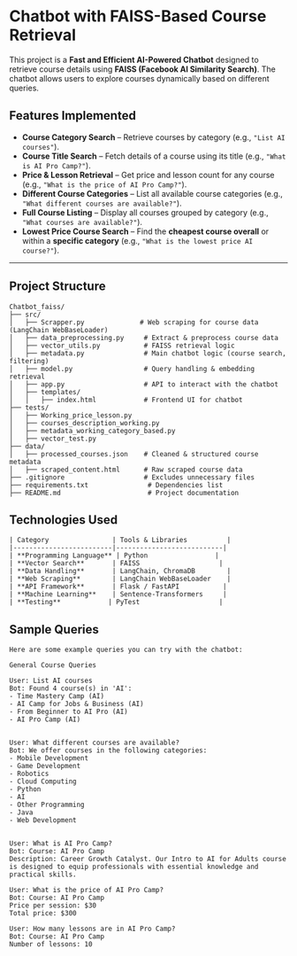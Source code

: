 # Chatbot with FAISS-Based Course Retrieval

This project is a **Fast and Efficient AI-Powered Chatbot** designed to retrieve course details using **FAISS (Facebook AI Similarity Search)**. The chatbot allows users to explore courses dynamically based on different queries.

## Features Implemented

- **Course Category Search** – Retrieve courses by category (e.g., `"List AI courses"`).
- **Course Title Search** – Fetch details of a course using its title (e.g., `"What is AI Pro Camp?"`).
- **Price & Lesson Retrieval** – Get price and lesson count for any course (e.g., `"What is the price of AI Pro Camp?"`).
- **Different Course Categories** – List all available course categories (e.g., `"What different courses are available?"`).
- **Full Course Listing** – Display all courses grouped by category (e.g., `"What courses are available?"`).
- **Lowest Price Course Search** – Find the **cheapest course overall** or within a **specific category** (e.g., `"What is the lowest price AI course?"`).

---

## Project Structure

````
Chatbot_faiss/
├── src/
│   ├── Scrapper.py              # Web scraping for course data (LangChain WebBaseLoader)
│   ├── data_preprocessing.py     # Extract & preprocess course data
│   ├── vector_utils.py           # FAISS retrieval logic
│   ├── metadata.py               # Main chatbot logic (course search, filtering)
│   ├── model.py                  # Query handling & embedding retrieval
│   ├── app.py                    # API to interact with the chatbot
│   ├── templates/
│   │   ├── index.html            # Frontend UI for chatbot
├── tests/
│   ├── Working_price_lesson.py
│   ├── courses_description_working.py
│   ├── metadata_working_category_based.py
│   ├── vector_test.py
├── data/
│   ├── processed_courses.json    # Cleaned & structured course metadata
│   ├── scraped_content.html      # Raw scraped course data
├── .gitignore                    # Excludes unnecessary files
├── requirements.txt               # Dependencies list
├── README.md                      # Project documentation

````

##  Technologies Used

````
| Category                | Tools & Libraries          |
|-------------------------|---------------------------|
| **Programming Language** | Python                 |
| **Vector Search**       | FAISS                    |
| **Data Handling**       | LangChain, ChromaDB        |
| **Web Scraping**        | LangChain WebBaseLoader    |
| **API Framework**       | Flask / FastAPI           |
| **Machine Learning**    | Sentence-Transformers     |
| **Testing**            | PyTest                    |

````
##  Sample Queries
````
Here are some example queries you can try with the chatbot:

General Course Queries

User: List AI courses
Bot: Found 4 course(s) in 'AI':
- Time Mastery Camp (AI)
- AI Camp for Jobs & Business (AI)
- From Beginner to AI Pro (AI)
- AI Pro Camp (AI)


User: What different courses are available?
Bot: We offer courses in the following categories:
- Mobile Development
- Game Development
- Robotics
- Cloud Computing
- Python
- AI
- Other Programming
- Java
- Web Development


User: What is AI Pro Camp?
Bot: Course: AI Pro Camp
Description: Career Growth Catalyst. Our Intro to AI for Adults course is designed to equip professionals with essential knowledge and practical skills.

User: What is the price of AI Pro Camp?
Bot: Course: AI Pro Camp
Price per session: $30
Total price: $300

User: How many lessons are in AI Pro Camp?
Bot: Course: AI Pro Camp
Number of lessons: 10

````
